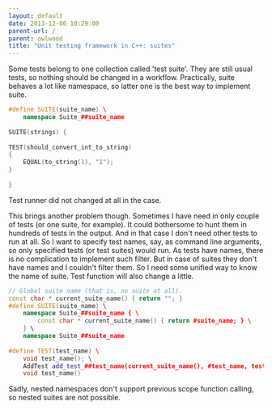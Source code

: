 ```yaml
---
layout: default
date: 2013-12-06 10:29:00
parent-url: /
parent: owlwood
title: "Unit testing framework in C++: suites"
---
```

Some tests belong to one collection called 'test suite'. They are still usual tests, so nothing should be changed in a workflow. Practically, suite behaves a lot like namespace, so latter one is the best way to implement suite. 
    
```c++
#define SUITE(suite_name) \  
	namespace Suite_##suite_name  
  
SUITE(strings) {  
  
TEST(should_convert_int_to_string)  
{  
	EQUAL(to_string(1), "1");  
}  
  
}  
```
    
Test runner did not changed at all in the case.   
  
This brings another problem though. Sometimes I have need in only couple of tests (or one suite, for example). It could bothersome to hunt them in hundreds of tests in the output. And in that case I don't need other tests to run at all. So I want to specify test names, say, as command line arguments, so only specified tests (or test suites) would run. As tests have names, there is no complication to implement such filter. But in case of suites they don't have names and I couldn't filter them. So I need some unified way to know the name of suite. Test function will also change a little. 
    
```c++
// Global suite name (that is, no suite at all).  
const char * current_suite_name() { return ""; }  
#define SUITE(suite_name) \  
	namespace Suite_##suite_name { \  
		const char * current_suite_name() { return #suite_name; } \  
	} \  
	namespace Suite_##suite_name  
  
#define TEST(test_name) \  
	void test_name(); \  
	AddTest add_test_##test_name(current_suite_name(), #test_name, test_name); \  
	void test_name()  
```

Sadly, nested namespaces don't support previous scope function calling, so nested suites are not possible. 

